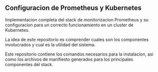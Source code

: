 ## Configuracion de Prometheus y Kubernetes

Implementacion completa del stack de monitorizacion Prometheus y su configuracion para un correcto funcionamiento en un cluster de Kubernetes.

La idea de este repositorio es comprender cuales son los componentes involucrados y cual es la utilidad del sistema.

Este repositorio contiene los comandos necesarios para la instalacion, asi como los archivos de manifiesto generados para los principales componentes del stack.
